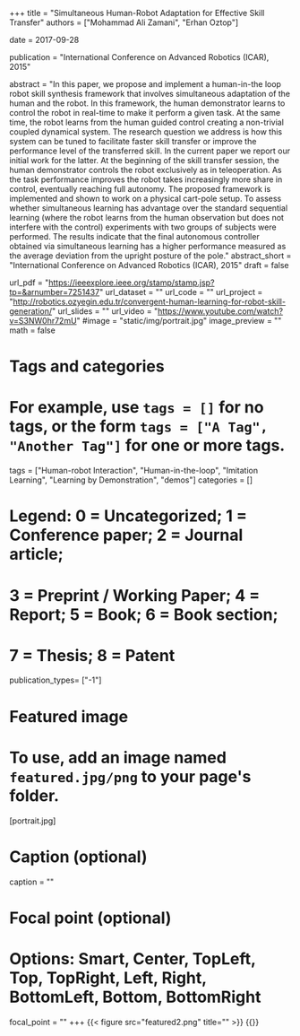 +++
title = "Simultaneous Human-Robot Adaptation for Effective Skill Transfer"
authors = ["Mohammad Ali Zamani", "Erhan Oztop"]

date = 2017-09-28

publication = "International Conference on Advanced Robotics (ICAR), 2015"

abstract = "In this paper, we propose and implement a human-in-the loop robot skill synthesis framework that involves simultaneous adaptation of the human and the robot. In this framework, the human demonstrator learns to control the robot in real-time to make it perform a given task. At the same time, the robot learns from the human guided control creating a non-trivial coupled dynamical system. The research question we address is how this system can be tuned to facilitate faster skill transfer or improve the performance level of the transferred skill. In the current paper we report our initial work for the latter. At the beginning of the skill transfer session, the human demonstrator controls the robot exclusively as in teleoperation. As the task performance improves the robot takes increasingly more share in control, eventually reaching full autonomy. The proposed framework is implemented and shown to work on a physical cart-pole setup. To assess whether simultaneous learning has advantage over the standard sequential learning (where the robot learns from the human observation but does not interfere with the control) experiments with two groups of subjects were performed. The results indicate that the final autonomous controller obtained via simultaneous learning has a higher performance measured as the average deviation from the upright posture of the pole."
abstract_short = "International Conference on Advanced Robotics (ICAR), 2015"
draft = false

url_pdf = "https://ieeexplore.ieee.org/stamp/stamp.jsp?tp=&arnumber=7251437"
url_dataset = ""
url_code = ""
url_project = "http://robotics.ozyegin.edu.tr/convergent-human-learning-for-robot-skill-generation/"
url_slides = ""
url_video = "https://www.youtube.com/watch?v=S3NW0hr72mU"
#image = "static/img/portrait.jpg"
image_preview = ""
math = false

# Tags and categories
# For example, use `tags = []` for no tags, or the form `tags = ["A Tag", "Another Tag"]` for one or more tags.
tags = ["Human-robot Interaction", "Human-in-the-loop", "Imitation Learning", "Learning by Demonstration", "demos"]
categories = []

# Legend: 0 = Uncategorized; 1 = Conference paper; 2 = Journal article;
# 3 = Preprint / Working Paper; 4 = Report; 5 = Book; 6 = Book section;
# 7 = Thesis; 8 = Patent
publication_types= ["-1"]

# Featured image
# To use, add an image named `featured.jpg/png` to your page's folder. 
[portrait.jpg]
  # Caption (optional)
  caption = ""

  # Focal point (optional)
  # Options: Smart, Center, TopLeft, Top, TopRight, Left, Right, BottomLeft, Bottom, BottomRight
  focal_point = ""
+++
{{< figure src="featured2.png" title="" >}}
{{<youtube S3NW0hr72mU>}}
